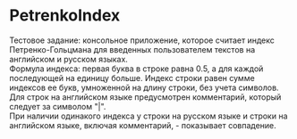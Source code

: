# PetrenkoIndex
Тестовое задание: консольное приложение, которое считает индекс Петренко-Гольцмана для введенных пользователем текстов на английском и русском языках.  
Формула индекса: первая буква в строке равна 0.5, а для каждой последующей на единицу больше. Индекс строки равен сумме индексов ее букв, умноженной на длину строки, без учета символов. Для строк на английском языке предусмотрен комментарий, который следует за символом "|".  
При наличии одинакого индекса у строки на русском языке и строки на английском языке, включая комментарий, - показывает совпадение.
